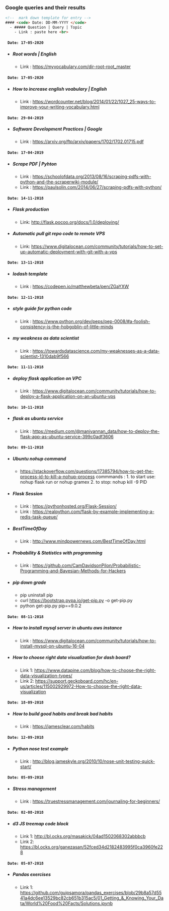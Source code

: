 ### Google queries and their results
```html
<!--  mark down template for entry -->
#### <code> Date: DD-MM-YYYY </code>
  - ##### Question | Query | Topic
    - Link : paste here <br>
```
#### <code> Date: 17-05-2020 </code>
  - ##### Root words | English
    - Link : https://myvocabulary.com/dir-root-root_master

#### <code> Date: 17-05-2020 </code>
  - ##### How to increase english voabulary | English
    - Link : https://wordcounter.net/blog/2014/01/22/1027_25-ways-to-improve-your-writing-vocabulary.html <br>

#### <code> Date: 29-04-2019 </code>
  - ##### Software Development Practices | Google
    - Link : https://arxiv.org/ftp/arxiv/papers/1702/1702.01715.pdf <br>

#### <code> Date: 17-04-2019 </code>
  - ##### Scrape PDF | Pyhton
    - Link : https://schoolofdata.org/2013/08/16/scraping-pdfs-with-python-and-the-scraperwiki-module/ <br>
    - Link : https://paulsolin.com/2014/06/27/scraping-pdfs-with-python/

#### <code> Date: 14-11-2018 </code>
  - ##### Flask production
    - Link: http://flask.pocoo.org/docs/1.0/deploying/
  - ##### Automatic pull git repo code to remote VPS
    - Link: https://www.digitalocean.com/community/tutorials/how-to-set-up-automatic-deployment-with-git-with-a-vps
    
#### <code> Date: 13-11-2018 </code>
  - ##### lodash template
    - Link : https://codepen.io/matthewbeta/pen/ZGaYXW
#### <code> Date: 12-11-2018 </code>
  - ##### style guide for python code
    - Link : https://www.python.org/dev/peps/pep-0008/#a-foolish-consistency-is-the-hobgoblin-of-little-minds
  - ##### my weakness as data scientist
    - Link : https://towardsdatascience.com/my-weaknesses-as-a-data-scientist-1310dab9f566
    
#### <code> Date: 11-11-2018 </code>
  - ##### deploy flask application on VPC
    - Link : https://www.digitalocean.com/community/tutorials/how-to-deploy-a-flask-application-on-an-ubuntu-vps
    
#### <code> Date: 10-11-2018 </code>
  - ##### flask as ubuntu service
    - Link : https://medium.com/@manivannan_data/how-to-deploy-the-flask-app-as-ubuntu-service-399c0adf3606
#### <code> Date: 09-11-2018 </code>
  - ##### Ubuntu nohup command
    - https://stackoverflow.com/questions/17385794/how-to-get-the-process-id-to-kill-a-nohup-process
      commmands : 1. to start use: nohup flask run or nohup gramex
                  2. to stop: nohup kill -9 PID
  - ##### Flask Session
    - Link : https://pythonhosted.org/Flask-Session/
    - Link : https://realpython.com/flask-by-example-implementing-a-redis-task-queue/
  - ##### BestTimeOfDay
    - Link : http://www.mindpowernews.com/BestTimeOfDay.html
  - ##### Probability & Statistics with programming
    - Link : https://github.com/CamDavidsonPilon/Probabilistic-Programming-and-Bayesian-Methods-for-Hackers
  - ##### pip down grade
    - pip uninstall pip
    - curl https://bootstrap.pypa.io/get-pip.py -o get-pip.py
    - python get-pip.py pip==9.0.2

#### <code> Date: 08-11-2018 </code>
  - ##### How to install mysql server in ubuntu aws instance
    - Link : https://www.digitalocean.com/community/tutorials/how-to-install-mysql-on-ubuntu-16-04

  - ##### How to choose right data visualization for dash board? 
    - Link 1: https://www.datapine.com/blog/how-to-choose-the-right-data-visualization-types/ <br>
    - Link 2: https://support.geckoboard.com/hc/en-us/articles/115002929972-How-to-choose-the-right-data-visualization

#### <code> Date: 18-09-2018 </code> 
  - ##### How to build good habits and break bad habits
    - Link : https://jamesclear.com/habits

#### <code> Date: 12-09-2018 </code> 
  * ##### Python nose test example
    * Link : http://blog.jameskyle.org/2010/10/nose-unit-testing-quick-start/

#### <code> Date: 05-09-2018 </code> 
  * ##### Stress management
    * Link : https://truestressmanagement.com/journaling-for-beginners/

#### <code> Date: 02-08-2018 </code>
  - ##### d3 JS treemap code block
    - Link 1: http://bl.ocks.org/masakick/04ad1502068302abbbcb <br>
    - Link 2: https://bl.ocks.org/ganezasan/52fced34d2182483995f0ca3960fe228

#### <code> Date: 05-07-2018 </code>
  - ##### Pandas exercises
    - Link 1: https://github.com/guipsamora/pandas_exercises/blob/29b8a57d5541a4dc6ee13529bc82cb651b315ac5/01_Getting_&_Knowing_Your_Data/World%20Food%20Facts/Solutions.ipynb <br>
 
    
    
